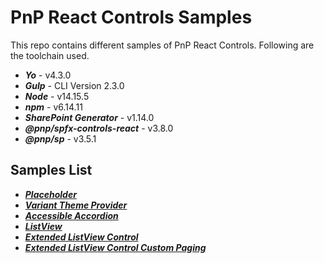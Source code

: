 # PnP React Controls Samples
This repo contains different samples of PnP React Controls. Following are the toolchain used.

- **_Yo_** - v4.3.0
- **_Gulp_** - CLI Version 2.3.0
- **_Node_** - v14.15.5
- **_npm_** - v6.14.11
- **_SharePoint Generator_** - v1.14.0
- **_@pnp/spfx-controls-react_** - v3.8.0
- **_@pnp/sp_** - v3.5.1

## Samples List
- [**_Placeholder_**](https://spknowledge.com/2022/05/16/pnp-react-controls-part-1-placeholder-control/)
- [**_Variant Theme Provider_**](https://spknowledge.com/2022/05/20/pnp-react-controls-part-2-variant-theme-provider/)
- [**_Accessible Accordion_**](https://spknowledge.com/2022/08/09/pnp-react-controls-part-3-accessible-accordion-control/)
- [**_ListView_**](https://spknowledge.com/2022/09/12/pnp-react-controls-part-4-listview-control/)
- [**_Extended ListView Control_**](https://spknowledge.com/2022/09/18/pnp-react-controls-part-4-1-extending-listview-control/)
- [**_Extended ListView Control Custom Paging_**](https://spknowledge.com/2022/09/25/pnp-react-controls-part-4-2-extending-listview-control-with-custom-paging/)
